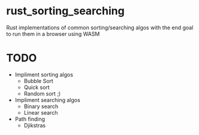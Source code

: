 # rust_sorting_searching
Rust implementations of common sorting/searching algos with the end goal to run them in a browser using WASM

# TODO
* Impliment sorting algos
  * Bubble Sort
  * Quick sort
  * Random sort ;)
* Impliment searching algos
  * Binary search
  * Linear search
* Path finding
  * Djikstras
